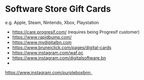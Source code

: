 # Software Store Gift Cards

e.g. Apple, Steam, Nintendo, Xbox, Playstation

- https://care.progresif.com/ (requires being Progresif customer)
- https://www.rapidbump.com/
- https://www.mydigitalbn.com
- https://www.bruneiclick.com/pages/digital-cards
- https://www.instagram.com/waf.pc
- https://www.instagram.com/digitalsoftware.bn
- 
https://www.instagram.com/purpleboxbnn_